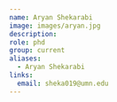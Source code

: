 ```yaml
---
name: Aryan Shekarabi
image: images/aryan.jpg
description:
role: phd
group: current
aliases:
  - Aryan Shekarabi
links:
  email: sheka019@umn.edu
---
```


